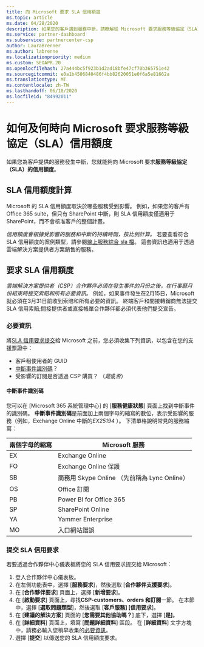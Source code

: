 ```yaml
---
title: 向 Microsoft 要求 SLA 信用額度
ms.topic: article
ms.date: 04/28/2020
description: 如果您的客戶遇到服務中斷，請瞭解從 Microsoft 要求服務等級協定（SLA）點數的優點、限制和程式。
ms.service: partner-dashboard
ms.subservice: partnercenter-csp
author: LauraBrenner
ms.author: labrenne
ms.localizationpriority: medium
ms.custom: SEOAPR.20
ms.openlocfilehash: 27a444bc5f923b1d2ad18bfe47cf70b365751e42
ms.sourcegitcommit: e0a1b4506840486f4bb82620051e0f6a5e81662a
ms.translationtype: MT
ms.contentlocale: zh-TW
ms.lasthandoff: 06/18/2020
ms.locfileid: "84992011"
---
```

# <a name="how-and-when-to-request-a-service-level-agreement-sla-credit-from-microsoft"></a>如何及何時向 Microsoft 要求服務等級協定（SLA）信用額度

如果您為客戶提供的服務發生中斷，您就能夠向 Microsoft 要求**服務等級協定（SLA）的信用額度**。

## <a name="sla-credit-calculation"></a>SLA 信用額度計算

Microsoft 的 SLA 信用額度取決於哪些服務受到影響。 例如，如果您的客戶有 Office 365 suite，但只有 SharePoint 中斷，則 SLA 信用額度僅適用于 SharePoint，而不會核准客戶的整個計畫。

*信用額度會根據受影響的服務和中斷的持續時間，按比例計算。* 若要查看符合 SLA 信用額度的案例類型，請參閱[線上服務綜合 sla 檔](http://www.microsoftvolumelicensing.com/DocumentSearch.aspx?Mode=3&DocumentTypeId=37)。 這套資訊也適用于透過雲端解決方案提供者方案銷售的服務。

## <a name="request-an-sla-credit"></a>要求 SLA 信用額度

*雲端解決方案提供者（CSP）合作夥伴必須在發生事件的月份之後，在行事曆月份結束時提交索賠和所有必要資訊。* 例如，如果事件發生在2月15日，Microsoft 就必須在3月31日前收到索賠和所有必要的資訊。 終端客戶和間接轉銷商無法提交 SLA 信用索賠;間接提供者或直接帳單合作夥伴都必須代表他們提交宣告。

### <a name="required-information"></a>必要資訊

將[SLA 信用要求提交](#submit-sla-credit-request)給 Microsoft 之前，您必須收集下列資訊，以包含在您的支援票證中：

- 客戶租使用者的 GUID
- [中斷事件識別碼](#outage-incident-identifier)？
- 受影響的訂閱是否透過 CSP 購買？ （*是*或*否*）

#### <a name="outage-incident-identifier"></a>中斷事件識別碼

您可以在 [Microsoft 365 系統管理中心] 的 [**服務健康狀態**] 頁面上找到中斷事件的識別碼。 **中斷事件識別碼**是前面加上兩個字母的縮寫的數位，表示受影響的服務（例如，Exchange Online 中斷的*EX25194* ）。 下清單格說明常見的服務縮寫：

| 兩個字母的縮寫 | Microsoft 服務 |
| ----------------------- | ----------------- |
| EX | Exchange Online |
| FO | Exchange Online 保護 |
| SB | 商務用 Skype Online （先前稱為 Lync Online） |
| OS | Office 訂閱 |
| PB | Power BI for Office 365 |
| SP | SharePoint Online |
| YA | Yammer Enterprise |
| MO | 入口網站錯誤 |

### <a name="submit-sla-credit-request"></a>提交 SLA 信用要求

若要透過合作夥伴中心儀表板將您的 SLA 信用要求提交給 Microsoft：

1. 登入合作夥伴中心儀表板。
2. 在左側功能表中，選擇 [**服務要求**]，然後選取 [**合作夥伴支援要求**]。
3. 在 [**合作夥伴要求**] 頁面上，選擇 [**新增要求**]。
4. 在 [**啟動要求**] 頁面上，尋找**CSP-customers、orders 和訂閱**一節。 在本節中，選擇 [**選取問題類型**]，然後選取 [**客戶服務] [信用要求**]。
5. 在 [**建議的解決方案**] 頁面的 [**您需要其他協助嗎？**] 底下，選擇 [**是]**。
6. 在 [**詳細資料**] 頁面上，填寫 [**問題詳細資料**] 區段。 在 [**詳細資料**] 文字方塊中，請務必輸入您稍早收集的[必要資訊](#required-information)。
7. 選擇 [**提交**] 以傳送您的 SLA 信用額度要求。
